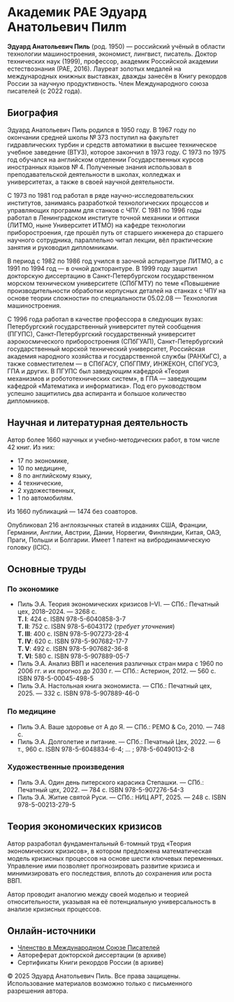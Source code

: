 # Академик РАЕ Эдуард Анатольевич Пилm

**Эдуард Анатольевич Пиль** (род. 1950) — российский учёный в области технологии машиностроения, экономист, лингвист, писатель. Доктор технических наук (1999), профессор, академик Российской академии естествознания (РАЕ, 2016). Лауреат золотых медалей на международных книжных выставках, дважды занесён в Книгу рекордов России за научную продуктивность. Член Международного союза писателей (с 2022 года).

## Биография

Эдуард Анатольевич Пиль родился в 1950 году. В 1967 году по окончании средней школы № 373 поступил на факультет гидравлических турбин и средств автоматики в высшее техническое учебное заведение (ВТУЗ), которое закончил в 1973 году. С 1973 по 1975 год обучался на английском отделении Государственных курсов иностранных языков № 4. Полученные знания использовал в преподавательской деятельности в школах, колледжах и университетах, а также в своей научной деятельности.

С 1973 по 1981 год работал в ряде научно-исследовательских институтов, занимаясь разработкой технологических процессов и управляющих программ для станков с ЧПУ. С 1981 по 1996 годы работал в Ленинградском институте точной механики и оптики (ЛИТМО, ныне Университет ИТМО) на кафедре технологии приборостроения, где прошёл путь от старшего инженера до старшего научного сотрудника, параллельно читал лекции, вёл практические занятия и руководил дипломниками.

В период с 1982 по 1986 год учился в заочной аспирантуре ЛИТМО, а с 1991 по 1994 год — в очной докторантуре. В 1999 году защитил докторскую диссертацию в Санкт-Петербургском государственном морском техническом университете (СПбГМТУ) по теме «Повышение производительности обработки корпусных деталей на станках с ЧПУ на основе теории сложности» по специальности 05.02.08 — Технология машиностроения.

С 1996 года работал в качестве профессора в следующих вузах: Петербургский государственный университет путей сообщения (ПГУПС), Санкт-Петербургский государственный университет аэрокосмического приборостроения (СПбГУАП), Санкт-Петербургский государственный морской технический университет, Российская академия народного хозяйства и государственной службы (РАНХиГС), а также совместителем — в СПбГАСУ, СПбГПМУ, ИНЖЕКОН, СПбГУСЭ, ГПА и других. В ПГУПС был заведующим кафедрой «Теория механизмов и робототехнических систем», в ГПА — заведующим кафедрой «Математика и информатика». Под его руководством успешно защитились два аспиранта и большое количество дипломников.

## Научная и литературная деятельность

Автор более 1660 научных и учебно-методических работ, в том числе 42 книг. Из них:
- 17 по экономике,
- 10 по медицине,
- 8 по английскому языку,
- 4 технические,
- 2 художественных,
- 1 по автомобилям.

Из 1660 публикаций — 1474 без соавторов.

Опубликовал 216 англоязычных статей в изданиях США, Франции, Германии, Англии, Австрии, Дании, Норвегии, Финляндии, Китая, ОАЭ, Праги, Польши и Болгарии. Имеет 1 патент на вибродинамическую головку (ICIC).

## Основные труды

### По экономике
- Пиль Э.А. Теория экономических кризисов I–VI. — СПб.: Печатный цех, 2018–2024. — 3268 с.  
  **Т. I**: 424 с. ISBN 978-5-6040858-3-7  
  **Т. II**: 752 с. ISBN 978-5-6043172 (*требует уточнения*)  
  **Т. III**: 400 с. ISBN 978-5-907273-28-4  
  **Т. IV**: 620 с. ISBN 978-5-907682-17-7  
  **Т. V**: 492 с. ISBN 978-5-907682-36-8  
  **Т. VI**: 580 с. ISBN 978-5-907889-05-7
- Пиль Э.А. Анализ ВВП и населения различных стран мира с 1960 по 2006 гг. и их прогноз до 2030 г. — СПб.: Астерион, 2012. — 560 с. ISBN 978-5-00045-498-5
- Пиль Э.А. Настольная книга экономиста. — СПб.: Печатный цех, 2025. — 332 с. ISBN 978-5-907889-46-0

### По медицине
- Пиль Э.А. Ваше здоровье от А до Я. — СПб.: РЕМО & Co, 2010. — 748 с.
- Пиль Э.А. Долголетие и питание. — СПб.: Печатный Цех, 2022. — 6 т., 960 с. ISBN 978-5-6048834-6-4; ... ; 978-5-6049013-2-8

### Художественные произведения
- Пиль Э.А. Один день питерского карасика Степашки. — СПб.: Печатный цех, 2022. — 784 с. ISBN 978-5-907276-54-3
- Пиль Э.А. Житие святой Руси. — СПб.: НИЦ АРТ, 2025. — 248 с. ISBN 978-5-00213-279-5

## Теория экономических кризисов

Автор разработал фундаментальный 6-томный труд «Теория экономических кризисов», в котором предложена математическая модель кризисных процессов на основе шести ключевых переменных. Управление ими позволяет прогнозировать развитие кризиса и минимизировать его последствия, вплоть до сохранения или роста ВВП.

Автор проводит аналогию между своей моделью и теорией относительности, указывая на её потенциальную универсальность в анализе кризисных процессов.

## Онлайн-источники
- [Членство в Международном Союзе Писателей](https://isuwriters.ru/writer/pil-e-a/)
- Автореферат докторской диссертации (в архиве)
- Сертификаты Книги рекордов России (в архиве)

© 2025 Эдуард Анатольевич Пиль. Все права защищены.  
Использование материалов возможно только с письменного разрешения автора.

